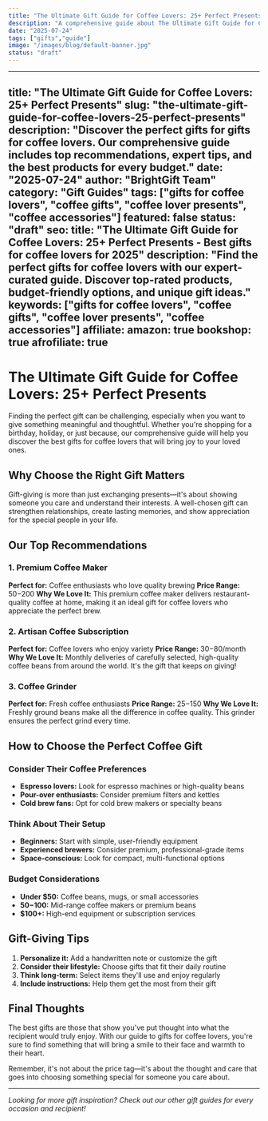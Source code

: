 ```yaml
---
title: "The Ultimate Gift Guide for Coffee Lovers: 25+ Perfect Presents"
description: "A comprehensive guide about The Ultimate Gift Guide for Coffee Lovers: 25+ Perfect Presents"
date: "2025-07-24"
tags: ["gifts","guide"]
image: "/images/blog/default-banner.jpg"
status: "draft"
---
```


---
title: "The Ultimate Gift Guide for Coffee Lovers: 25+ Perfect Presents"
slug: "the-ultimate-gift-guide-for-coffee-lovers-25-perfect-presents"
description: "Discover the perfect gifts for gifts for coffee lovers. Our comprehensive guide includes top recommendations, expert tips, and the best products for every budget."
date: "2025-07-24"
author: "BrightGift Team"
category: "Gift Guides"
tags: ["gifts for coffee lovers", "coffee gifts", "coffee lover presents", "coffee accessories"]
featured: false
status: "draft"
seo:
  title: "The Ultimate Gift Guide for Coffee Lovers: 25+ Perfect Presents - Best gifts for coffee lovers for 2025"
  description: "Find the perfect gifts for coffee lovers with our expert-curated guide. Discover top-rated products, budget-friendly options, and unique gift ideas."
  keywords: ["gifts for coffee lovers", "coffee gifts", "coffee lover presents", "coffee accessories"]
affiliate:
  amazon: true
  bookshop: true
  afrofiliate: true
---

# The Ultimate Gift Guide for Coffee Lovers: 25+ Perfect Presents

Finding the perfect gift can be challenging, especially when you want to give something meaningful and thoughtful. Whether you're shopping for a birthday, holiday, or just because, our comprehensive guide will help you discover the best gifts for coffee lovers that will bring joy to your loved ones.

## Why Choose the Right Gift Matters

Gift-giving is more than just exchanging presents—it's about showing someone you care and understand their interests. A well-chosen gift can strengthen relationships, create lasting memories, and show appreciation for the special people in your life.

## Our Top Recommendations

### 1. Premium Coffee Maker
**Perfect for:** Coffee enthusiasts who love quality brewing
**Price Range:** $50-$200
**Why We Love It:** This premium coffee maker delivers restaurant-quality coffee at home, making it an ideal gift for coffee lovers who appreciate the perfect brew.

### 2. Artisan Coffee Subscription
**Perfect for:** Coffee lovers who enjoy variety
**Price Range:** $30-$80/month
**Why We Love It:** Monthly deliveries of carefully selected, high-quality coffee beans from around the world. It's the gift that keeps on giving!

### 3. Coffee Grinder
**Perfect for:** Fresh coffee enthusiasts
**Price Range:** $25-$150
**Why We Love It:** Freshly ground beans make all the difference in coffee quality. This grinder ensures the perfect grind every time.

## How to Choose the Perfect Coffee Gift

### Consider Their Coffee Preferences
- **Espresso lovers:** Look for espresso machines or high-quality beans
- **Pour-over enthusiasts:** Consider premium filters and kettles
- **Cold brew fans:** Opt for cold brew makers or specialty beans

### Think About Their Setup
- **Beginners:** Start with simple, user-friendly equipment
- **Experienced brewers:** Consider premium, professional-grade items
- **Space-conscious:** Look for compact, multi-functional options

### Budget Considerations
- **Under $50:** Coffee beans, mugs, or small accessories
- **$50-$100:** Mid-range coffee makers or premium beans
- **$100+:** High-end equipment or subscription services

## Gift-Giving Tips

1. **Personalize it:** Add a handwritten note or customize the gift
2. **Consider their lifestyle:** Choose gifts that fit their daily routine
3. **Think long-term:** Select items they'll use and enjoy regularly
4. **Include instructions:** Help them get the most from their gift

## Final Thoughts

The best gifts are those that show you've put thought into what the recipient would truly enjoy. With our guide to gifts for coffee lovers, you're sure to find something that will bring a smile to their face and warmth to their heart.

Remember, it's not about the price tag—it's about the thought and care that goes into choosing something special for someone you care about.

---

*Looking for more gift inspiration? Check out our other gift guides for every occasion and recipient!*
